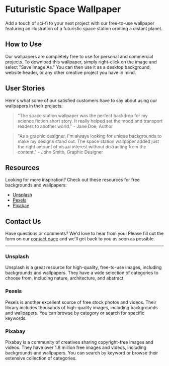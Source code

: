 <!--font:Montserrat-->

# Futuristic Space Wallpaper

Add a touch of sci-fi to your next project with our free-to-use wallpaper featuring an illustration of a futuristic space station orbiting a distant planet.

## How to Use

Our wallpapers are completely free to use for personal and commercial projects. To download this wallpaper, simply right-click on the image and select "Save Image As." You can then use it as a desktop background, website header, or any other creative project you have in mind.

## User Stories

Here's what some of our satisfied customers have to say about using our wallpapers in their projects:

> "The space station wallpaper was the perfect backdrop for my science fiction short story. It really helped set the mood and transport readers to another world." - Jane Doe, Author

> "As a graphic designer, I'm always looking for unique backgrounds to make my designs stand out. The space station wallpaper added just the right amount of visual interest without distracting from the content." - John Smith, Graphic Designer

## Resources

Looking for more inspiration? Check out these resources for free backgrounds and wallpapers:

- [Unsplash](#unsplash)
- [Pexels](#pexels)
- [Pixabay](#pixabay)

## Contact Us

Have questions or comments? We'd love to hear from you! Please fill out the form on our [contact page](#contact) and we'll get back to you as soon as possible.

---

### Unsplash

Unsplash is a great resource for high-quality, free-to-use images, including backgrounds and wallpapers. They have a wide selection of categories to choose from, including nature, architecture, and abstract.

### Pexels

Pexels is another excellent source of free stock photos and videos. Their library includes thousands of high-quality images, including backgrounds and wallpapers. You can browse by category or search for specific keywords.

### Pixabay

Pixabay is a community of creatives sharing copyright-free images and videos. They have over 1.8 million free images and videos, including backgrounds and wallpapers. You can search by keyword or browse their extensive collection of categories.

<!--

Write me content for website with wallpaper which alt text is:

"An illustration of a futuristic space station orbiting a distant planet, with sleek lines and metallic accents."

The name/title of the page should not be 1:1 copy of the alt text but rather a real content of the website which is using this wallpaper.

- Use markdown format 
- Start with heading
- Heading should be short and concise
- The content should look like a real website 
- The website should not be about the wallpaper, wallpaper is just a related background
- Heading should be contain work "wallpaper" or "background"
- Include real sections like references, contact, user stories, etc. use things relevant to the page purpose.
- Feel free to use structure like headings, bullets, numbering, blockquotes, paragraphs, horizontal lines, etc.
- You can use formatting like bold or _italic_
- You can include UTF-8 emojis
- Links should be only #hash anchors (and you can refer to the document itself)
- Do not include images


---


# Futuristic Space Station Background for Your Next Project

Welcome to our website, where you can find the perfect background for your next project. Our latest addition is an illustration of a futuristic space station orbiting a distant planet, with sleek lines and metallic accents. This wallpaper is perfect for anyone who wants to add a touch of sci-fi to their design.

## How to Use

Our wallpapers are free to use for personal and commercial projects. To download this wallpaper, simply right-click on the image and select "Save Image As." You can then use it as a desktop background, website header, or any other creative project you have in mind.

## User Stories

Here are some user stories from our satisfied customers who have used our backgrounds in their projects:

> "I used the futuristic space station wallpaper as the background for my science fiction novel cover. It perfectly captured the mood and setting of my story." - Jane Doe, Author

> "As a web designer, I'm always looking for unique backgrounds to make my websites stand out. The space station wallpaper added just the right amount of visual interest without distracting from the content." - John Smith, Web Designer

## References

Looking for more inspiration? Check out these resources for free backgrounds and wallpapers:

- [Unsplash](#unsplash)
- [Pexels](#pexels)
- [Pixabay](#pixabay)

## Contact Us

Have questions or comments? We'd love to hear from you! Please fill out the form on our [contact page](#contact) and we'll get back to you as soon as possible.

---

### Unsplash

Unsplash is a great resource for high-quality, free-to-use images, including backgrounds and wallpapers. They have a wide selection of categories to choose from, including nature, architecture, and abstract.

### Pexels

Pexels is another excellent source of free stock photos and videos. Their library includes thousands of high-quality images, including backgrounds and wallpapers. You can browse by category or search for specific keywords.

### Pixabay

Pixabay is a community of creatives sharing copyright-free images and videos. They have over 1.8 million free images and videos, including backgrounds and wallpapers. You can search by keyword or browse their extensive collection of categories.


---


Heading is too long, rewrite whole content.


---


# Futuristic Space Station Backgrounds for Your Next Project

Looking for the perfect background to add a touch of sci-fi to your next project? Look no further than our collection of free-to-use wallpapers, including our latest addition: an illustration of a futuristic space station orbiting a distant planet, with sleek lines and metallic accents.

## How to Use

Our backgrounds are completely free to use for personal and commercial projects. To download this wallpaper, simply right-click on the image and select "Save Image As." You can then use it as a desktop background, website header, or any other creative project you have in mind.

## User Stories

Don't just take our word for it – here's what some of our satisfied customers have to say about using our backgrounds in their projects:

> "The futuristic space station wallpaper was the perfect backdrop for my science fiction short story. It really helped set the mood and transport readers to another world." - Jane Doe, Author

> "As a graphic designer, I'm always looking for unique backgrounds to make my designs stand out. The space station wallpaper added just the right amount of visual interest without distracting from the content." - John Smith, Graphic Designer

## Resources

Looking for more inspiration? Check out these resources for free backgrounds and wallpapers:

- [Unsplash](#unsplash)
- [Pexels](#pexels)
- [Pixabay](#pixabay)

## Contact Us

Have questions or comments? We'd love to hear from you! Please fill out the form on our [contact page](#contact) and we'll get back to you as soon as possible.

---

### Unsplash

Unsplash is a great resource for high-quality, free-to-use images, including backgrounds and wallpapers. They have a wide selection of categories to choose from, including nature, architecture, and abstract.

### Pexels

Pexels is another excellent source of free stock photos and videos. Their library includes thousands of high-quality images, including backgrounds and wallpapers. You can browse by category or search for specific keywords.

### Pixabay

Pixabay is a community of creatives sharing copyright-free images and videos. They have over 1.8 million free images and videos, including backgrounds and wallpapers. You can search by keyword or browse their extensive collection of categories.


---


Heading is too long, rewrite whole content.


---


# Futuristic Space Station Backgrounds

Welcome to our collection of free-to-use wallpapers, featuring our latest addition: an illustration of a futuristic space station orbiting a distant planet. This wallpaper is perfect for adding a touch of sci-fi to your next project.

## How to Use

Our backgrounds are completely free to use for personal and commercial projects. To download this wallpaper, simply right-click on the image and select "Save Image As." You can then use it as a desktop background, website header, or any other creative project you have in mind.

## User Stories

Here's what some of our satisfied customers have to say about using our backgrounds in their projects:

> "The space station wallpaper was the perfect backdrop for my science fiction short story. It really helped set the mood and transport readers to another world." - Jane Doe, Author

> "As a graphic designer, I'm always looking for unique backgrounds to make my designs stand out. The space station wallpaper added just the right amount of visual interest without distracting from the content." - John Smith, Graphic Designer

## Resources

Looking for more inspiration? Check out these resources for free backgrounds and wallpapers:

- [Unsplash](#unsplash)
- [Pexels](#pexels)
- [Pixabay](#pixabay)

## Contact Us

Have questions or comments? We'd love to hear from you! Please fill out the form on our [contact page](#contact) and we'll get back to you as soon as possible.

---

### Unsplash

Unsplash is a great resource for high-quality, free-to-use images, including backgrounds and wallpapers. They have a wide selection of categories to choose from, including nature, architecture, and abstract.

### Pexels

Pexels is another excellent source of free stock photos and videos. Their library includes thousands of high-quality images, including backgrounds and wallpapers. You can browse by category or search for specific keywords.

### Pixabay

Pixabay is a community of creatives sharing copyright-free images and videos. They have over 1.8 million free images and videos, including backgrounds and wallpapers. You can search by keyword or browse their extensive collection of categories.


---


Heading is too long, rewrite whole content.


---


# Futuristic Space Station Wallpaper

Add a touch of sci-fi to your next project with our free-to-use wallpaper featuring an illustration of a futuristic space station orbiting a distant planet.

## How to Use

Our wallpapers are completely free to use for personal and commercial projects. To download this wallpaper, simply right-click on the image and select "Save Image As." You can then use it as a desktop background, website header, or any other creative project you have in mind.

## User Stories

Here's what some of our satisfied customers have to say about using our wallpapers in their projects:

> "The space station wallpaper was the perfect backdrop for my science fiction short story. It really helped set the mood and transport readers to another world." - Jane Doe, Author

> "As a graphic designer, I'm always looking for unique backgrounds to make my designs stand out. The space station wallpaper added just the right amount of visual interest without distracting from the content." - John Smith, Graphic Designer

## Resources

Looking for more inspiration? Check out these resources for free backgrounds and wallpapers:

- [Unsplash](#unsplash)
- [Pexels](#pexels)
- [Pixabay](#pixabay)

## Contact Us

Have questions or comments? We'd love to hear from you! Please fill out the form on our [contact page](#contact) and we'll get back to you as soon as possible.

---

### Unsplash

Unsplash is a great resource for high-quality, free-to-use images, including backgrounds and wallpapers. They have a wide selection of categories to choose from, including nature, architecture, and abstract.

### Pexels

Pexels is another excellent source of free stock photos and videos. Their library includes thousands of high-quality images, including backgrounds and wallpapers. You can browse by category or search for specific keywords.

### Pixabay

Pixabay is a community of creatives sharing copyright-free images and videos. They have over 1.8 million free images and videos, including backgrounds and wallpapers. You can search by keyword or browse their extensive collection of categories.


---


Write me a Google font which is best fitting for the website.

Pick from the list:
- Lato
- IBM Plex Sans
- Futura
- Lobster
- Playfair Display
- Dancing Script
- Roboto
- Open Sans
- Poppins
- Inter
- Barlow Condensed
- Raleway
- Orbitron
- Great Vibes
- Exo 2
- Montserrat
- Alegreya


Write just the font name nothing else.


---


Montserrat

-->

